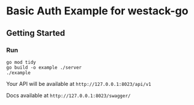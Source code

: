 # Basic Auth Example for westack-go

## Getting Started

### Run

```shell
go mod tidy
go build -o example ./server
./example
```

Your API will be available at `http://127.0.0.1:8023/api/v1`

Docs available at `http://127.0.0.1:8023/swagger/`